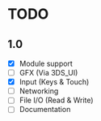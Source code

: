 # TODO
## 1.0
- [x] Module support
- [ ] GFX (Via 3DS_UI)
- [x] Input (Keys & Touch)
- [ ] Networking
- [ ] File I/O (Read & Write)
- [ ] Documentation